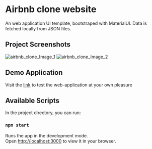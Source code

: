 # Airbnb clone website

An web application UI template, bootstraped with MaterialUI. Data is fetched locally from JSON files. 

## Project Screenshots
![airbnb_clone_Image_1](https://i.postimg.cc/wMPwXVbn/Screenshot-1.png)
![airbnb_clone_Image_2](https://i.postimg.cc/nzXRCg3q/Screenshot-2.png)

## Demo Application
Visit the [link](https://airbnb-webapp-silk.vercel.app/) to test the web-application at your own pleasure

## Available Scripts
In the project directory, you can run:

### `npm start`

Runs the app in the development mode.\
Open [http://localhost:3000](http://localhost:3000) to view it in your browser.
